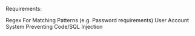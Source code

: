 Requirements:

Regex For Matching Patterns (e.g. Password requirements)
User Account System
Preventing Code/SQL Injection
